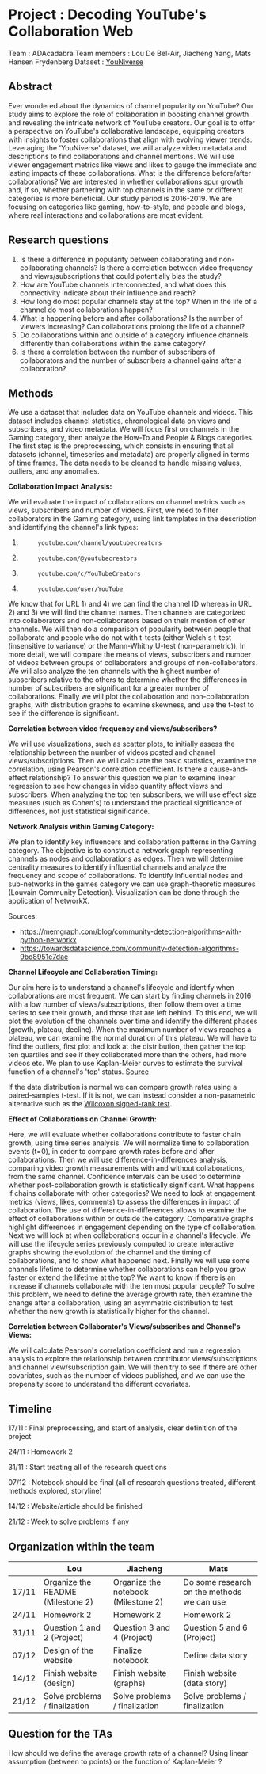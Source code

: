 # Project : Decoding YouTube's Collaboration Web
Team : ADAcadabra
Team members : Lou De Bel-Air, Jiacheng Yang, Mats Hansen Frydenberg
Dataset : [YouNiverse](​​https://zenodo.org/records/4650046)

## Abstract
Ever wondered about the dynamics of channel popularity on YouTube?
Our study aims to explore the role of collaboration in boosting channel growth and revealing the intricate network of YouTube creators. Our goal is to offer a perspective on YouTube's collaborative landscape, equipping creators with insights to foster collaborations that align with evolving viewer trends.
Leveraging the 'YouNiverse' dataset, we will analyze video metadata and descriptions to find collaborations and channel mentions. We will use viewer engagement metrics like views and likes to gauge the immediate and lasting impacts of these collaborations. What is the difference before/after collaborations? We are interested in whether collaborations spur growth and, if so, whether partnering with top channels in the same or different categories is more beneficial.
Our study period is 2016-2019. We are focusing on categories like gaming, how-to-style, and people and blogs, where real interactions and collaborations are most evident.


## Research questions 
1. Is there a difference in popularity between collaborating and non-collaborating channels? Is there a correlation between video frequency and views/subscriptions that could potentially bias the study?
2. How are YouTube channels interconnected, and what does this connectivity indicate about their influence and reach? 
3. How long do most popular channels stay at the top? When in the life of a channel do most collaborations happen? 
4. What is happening before and after collaborations? Is the number of viewers increasing? Can collaborations prolong the life of a channel?
5. Do collaborations within and outside of a category influence channels differently than collaborations within the same category?
6. Is there a correlation between the number of subscribers of collaborators and the number of subscribers a channel gains after a collaboration?

## Methods 
We use a dataset that includes data on YouTube channels and videos. This dataset includes channel statistics, chronological data on views and subscribers, and video metadata. We will focus first on channels in the Gaming category, then analyze the How-To and People & Blogs categories.
The first step is the preprocessing, which consists in ensuring that all datasets (channel, timeseries and metadata) are properly aligned in terms of time frames. The data needs to be cleaned to handle missing values, outliers, and any anomalies.  


**Collaboration Impact Analysis:**

We will evaluate the impact of collaborations on channel metrics such as views, subscribers and number of videos. First, we need to filter collaborators in the Gaming category, using link templates in the description and identifying the channel's link types:
1.          youtube.com/channel/youtubecreators
2.          youtube.com/@youtubecreators
3.          youtube.com/c/YouTubeCreators
4.          youtube.com/user/YouTube

We know that for URL 1) and 4) we can find the channel ID whereas in URL 2) and 3) we will find the channel names. Then channels are categorized into collaborators and non-collaborators based on their mention of other channels.
We will then do a comparison of popularity between people that collaborate and people who do not with t-tests (either Welch's t-test (insensitive to variance) or the Mann-Whitny U-test (non-parametric)). In more detail, we will compare the means of views, subscribers and number of videos between groups of collaborators and groups of non-collaborators. We will also analyze the ten channels with the highest number of subscribers relative to the others to determine whether the differences in number of subscribers are significant for a greater number of collaborations. Finally we will plot the collaboration and non-collaboration graphs, with distribution graphs to examine skewness, and use the t-test to see if the difference is significant.


**Correlation between video frequency and views/subscribers?**

We will use visualizations, such as scatter plots, to initially assess the relationship between the number of videos posted and channel views/subscriptions. Then we will calculate the basic statistics, examine the correlation, using Pearson's correlation coefficient. 
Is there a cause-and-effect relationship?  To answer this question we plan to examine linear regression to see how changes in video quantity affect views and subscribers.  When analyzing the top ten subscribers, we will use effect size measures (such as Cohen's) to understand the practical significance of differences, not just statistical significance.


**Network Analysis within Gaming Category:**

We plan to identify key influencers and collaboration patterns in the Gaming category. The objective is to construct a network graph representing channels as nodes and collaborations as edges.
Then we will determine centrality measures to identify influential channels and analyze the frequency and scope of collaborations. To identify influential nodes and sub-networks in the games category we can use graph-theoretic measures (Louvain Community Detection). Visualization can be done through the application of NetworkX.

Sources: 
- https://memgraph.com/blog/community-detection-algorithms-with-python-networkx
- https://towardsdatascience.com/community-detection-algorithms-9bd8951e7dae


**Channel Lifecycle and Collaboration Timing:** 

Our aim here is to understand a channel's lifecycle and identify when collaborations are most frequent. We can start by finding channels in 2016 with a low number of views/subscriptions, then follow them over a time series to see their growth, and those that are left behind.
To this end, we will plot the evolution of the channels over time and identify the different phases (growth, plateau, decline). 
When the maximum number of views reaches a plateau, we can examine the normal duration of this plateau. We will have to find the outliers, first plot and look at the distribution, then gather the top ten quartiles and see if they collaborated more than the others, had more videos etc.
We plan to use Kaplan-Meier curves to estimate the survival function of a channel's 'top' status. 
[Source](https://www.ncbi.nlm.nih.gov/pmc/articles/PMC3932959/)

If the data distribution is normal we can compare growth rates using a paired-samples t-test. If it is not, we can instead consider a non-parametric alternative such as the [Wilcoxon signed-rank test](https://en.wikipedia.org/wiki/Wilcoxon_signed-rank_test).


**Effect of Collaborations on Channel Growth:**

Here, we will evaluate whether collaborations contribute to faster chain growth, using time series analysis. We will normalize time to collaboration events (t=0), in order to compare growth rates before and after collaborations. Then we will use difference-in-differences analysis, comparing video growth measurements with and without collaborations, from the same channel. Confidence intervals can be used to determine whether post-collaboration growth is statistically significant. 
What happens if chains collaborate with other categories? We need to look at engagement metrics (views, likes, comments) to assess the differences in impact of collaboration. The use of difference-in-differences allows to examine the effect of collaborations within or outside the category. Comparative graphs highlight differences in engagement depending on the type of collaboration.
Next we will look at when collaborations occur in a channel's lifecycle. We will use the lifecycle series previously computed to create interactive graphs showing the evolution of the channel and the timing of collaborations, and to show what happened next.
Finally we will use some channels lifetime to determine whether collaborations can help you grow faster or extend the lifetime at the top? We want to know if there is an increase if channels collaborate with the ten most popular people?
To solve this problem, we need to define the average growth rate, then examine the change after a collaboration, using an asymmetric distribution to test whether the new growth is statistically higher for the channel.

**Correlation between Collaborator's Views/subscribes and Channel's Views:**

We will calculate Pearson's correlation coefficient and run a regression analysis to explore the relationship between contributor views/subscriptions and channel view/subscription gain. We will then try to see if there are other covariates, such as the number of videos published, and we can use the propensity score to understand the different covariates.


## Timeline
17/11 : Final preprocessing, and start of analysis, clear definition of the project 

24/11 : Homework 2

31/11 : Start treating all of the research questions

07/12 : Notebook should be final (all of research questions treated, different methods explored, storyline)

14/12 : Website/article should be finished

21/12 : Week to solve problems if any


## Organization within the team
|          | Lou                     | Jiacheng | Mats |
| -------- | --------------------------------| --| --| 
| 17/11    | Organize the README (Milestone 2)|Organize the notebook  (Milestone 2)| Do some research on the methods we can use | 
| 24/11    |  Homework 2| Homework 2| Homework 2 |
| 31/11    |  Question 1 and 2 (Project)| Question 3 and 4 (Project)| Question 5 and 6 (Project) |
| 07/12    |  Design of the website| Finalize notebook| Define data story |
| 14/12    |  Finish website (design)| Finish website (graphs)| Finish website (data story) |
| 21/12    |  Solve problems / finalization| Solve problems / finalization| Solve problems / finalization |

## Question for the TAs 
How should we define the average growth rate of a channel? Using linear assumption (between to points) or the function of Kaplan-Meier ?





